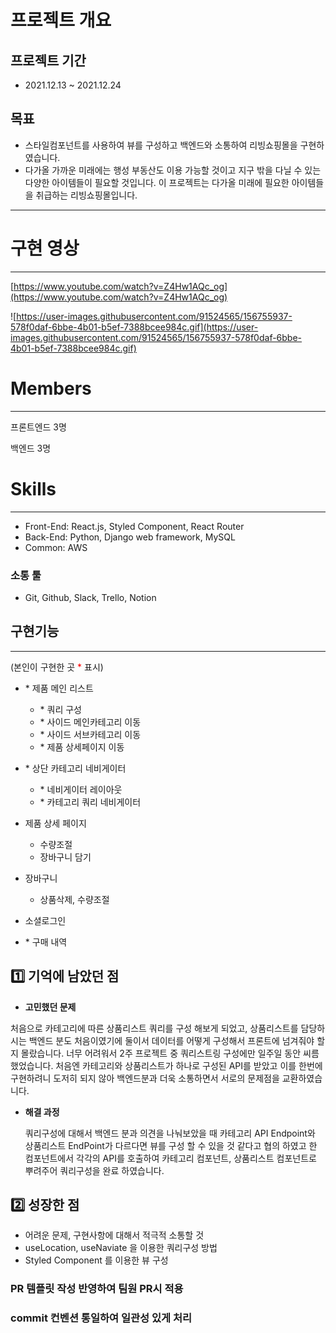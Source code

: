 # **프로젝트 개요**

## **프로젝트 기간**

- 2021.12.13 ~ 2021.12.24

## **목표**

- 스타일컴포넌트를 사용하여 뷰를 구성하고  백엔드와 소통하여 리빙쇼핑몰을 구현하였습니다.
- 다가올 가까운 미래에는 행성 부동산도 이용 가능할 것이고 지구 밖을 다닐 수 있는 다양한 아이템들이 필요할 것입니다. 이 프로젝트는 다가올 미래에 필요한 아이템들을 취급하는 리빙쇼핑몰입니다.

---

# **구현 영상**

---

[https://www.youtube.com/watch?v=Z4Hw1AQc_og](https://www.youtube.com/watch?v=Z4Hw1AQc_og)

![https://user-images.githubusercontent.com/91524565/156755937-578f0daf-6bbe-4b01-b5ef-7388bcee984c.gif](https://user-images.githubusercontent.com/91524565/156755937-578f0daf-6bbe-4b01-b5ef-7388bcee984c.gif)

# **Members**

---

프론트엔드 3명

백엔드 3명

# **Skills**

---

- Front-End: React.js, Styled Component, React Router
- Back-End: Python, Django web framework, MySQL
- Common: AWS

### **소통 툴**

- Git, Github, Slack, Trello, Notion

## **구현기능**

---

(본인이 구현한 곳 <span style="color:red">*</span> 표시)

- \* 제품 메인 리스트
    - \* 쿼리 구성
    - \* 사이드 메인카테고리 이동
    - \* 사이드 서브카테고리 이동
    - \* 제품 상세페이지 이동
- \*  상단 카테고리 네비게이터
    - \* 네비게이터 레이아웃
    - \* 카테고리 쿼리 네비게이터

- 제품 상세 페이지
    - 수량조절
    - 장바구니 담기
- 장바구니
    - 상품삭제, 수량조절
- 소셜로그인
    
    
- \* 구매 내역

## 1️⃣ 기억에 남았던 점

- **고민했던 문제**

 처음으로 카테고리에 따른 상품리스트 쿼리를 구성 해보게 되었고, 상품리스트를 담당하시는 백엔드 분도 처음이였기에 둘이서 데이터를 어떻게 구성해서 프론트에 넘겨줘야 할 지 몰랐습니다. 너무 어려워서 2주 프로젝트 중 쿼리스트링 구성에만 일주일 동안 씨름 했었습니다. 처음엔 카테고리와 상품리스트가 하나로 구성된 API를 받았고 이를 한번에 구현하려니 도저히 되지 않아 백엔드분과 더욱 소통하면서 서로의 문제점을 교환하였습니다.

- **해결 과정**

  쿼리구성에 대해서 백엔드 분과 의견을 나눠보았을 때 카테고리 API Endpoint와 상품리스트 EndPoint가 다르다면 뷰를 구성 할 수 있을 것 같다고 협의 하였고 한 컴포넌트에서 각각의 API를 호출하여 카테고리 컴포넌트, 상품리스트 컴포넌트로 뿌려주어 쿼리구성을 완료 하였습니다.

## 2️⃣ 성장한 점

- 어려운 문제, 구현사항에 대해서 적극적 소통할 것
- useLocation, useNaviate 을 이용한 쿼리구성 방법
- Styled Component 를 이용한 뷰 구성

### PR 템플릿 작성 반영하여 팀원 PR시 적용
### commit 컨벤션 통일하여 일관성 있게 처리
